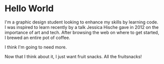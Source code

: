 # Hello World

I'm a graphic design student looking to enhance my skills by learning code. I was inspired to learn recently by a talk Jessica Hische gave in 2012 on the importance of art and tech. After browsing the web on where to get started, I brewed an entire pot of coffee. 

I think I'm going to need more. 

Now that I think about it, I just want fruit snacks. All the fruitsnacks!
